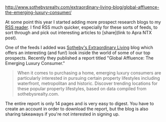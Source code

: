 http://www.sothebysrealty.com/extraordinary-living-blog/global-affluence-the-emerging-luxury-consumer/

At some point this year I started adding more prospect research blogs to my [RSS reader](https://feedbin.com/). I find RSS much quicker, especially for these sorts of feeds, to sort through and pick out interesting articles to [share](link to Apra NTX post).

One of the feeds I added was [Sotheby's Extraordinary Living](http://www.sothebysrealty.com/extraordinary-living-blog/) blog which offers an interesting (and fun!) look inside the world of some of our top prospects. Recently they published a report titled "Global Affluence: The Emerging Luxury Consumer."

>When it comes to purchasing a home, emerging luxury consumers are particularly interested in pursuing certain property lifestyles including waterfront, metropolitan and historic.  Discover trending locations for these popular property lifestyles, based on data compiled from sothebysrealty.com.

The entire report is only 14 pages and is very easy to digest. You have to create an account in order to download the report, but the blog is also sharing takeaways if you're not interested in signing up.